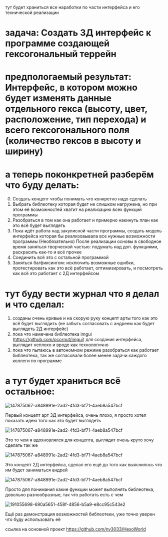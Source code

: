 тут будет храниться все наработки по части интерфейса и его технической реализации

# задача: Создать 3Д интерфейс к программе создающей гексогональный террейн

# предпологаемый результат: Интерфейс, в котором можно будет изменять данные отдельного гекса (высоту, цвет, расположение, тип перехода) и всего гексогонального поля (количество гексов в высоту и ширину)

# а теперь поконкретней разберём что буду делать:

0) Создать концепт чтобы понимать что конкретно надо сделать
1) Выбрать библеотеку которая будет не слишком нагружена, но при этом её возможностей хватит на реализацию всех функций программы
2) Разобраться в том как она работает и примерно накинуть план как это всё будет выглядеть
3) Пока идёт работа над закулисной части программы, создать модель интерфейса которая бы реализовывала все нужные возможности программы
        (Необязательно) После реализации основы в свободное время заняться творческой частью: подумать над доп. функциями, раскрасить как-то и всё прочее
4) Соединить всё это с остальной программой
5) Заняться багфиксингом: исключить возможные ошибки, протестировать как это всё работает, оптимизировать, и посмотреть как всё это работает с 2Д интерфейсом

# тут буду вести журнал что я делал и что сделал:

1) созданы очень кривые и на скорую руку концепт арты того как это всё будет выглядить (не забыть согласовать с андреем как будет выглядеть 2Д интерфейс)
2) пока что намечена библеотека imgui (https://github.com/ocornut/imgui) для создания интерфейса, выглядит неплохо и вроде как технологично
3) пока что пытаюсь в автономном режиме разобраться как работает библеотека, так же согласовали более менее задачи каждого коллеги по программе

# а тут будет храниться всё остальное:

![147875067-a848991e-2ad2-4fd3-bf71-4aeb8a547bcf](https://github.com/geysha1337/hooopeee/assets/114612160/682e5cd2-4c58-42b8-8abb-a247a41df4e3)

Первый концепт арт 3Д интерфейса, очень плохо, я просто хотел показать идею того как это будет выглядеть

![147875067-a848991e-2ad2-4fd3-bf71-4aeb8a547bcf](https://github.com/geysha1337/hooopeee/assets/114612160/a0396c8c-969c-432a-8ecd-82283b903569)

Это то чем я вдохновлялся для концепта, выглядит очень круто хочу сделать так же

![147875067-a848991e-2ad2-4fd3-bf71-4aeb8a547bcf](https://github.com/geysha1337/hooopeee/assets/114612160/9672abbf-fd24-4fd1-8732-7648f082a04c)

Это концепт 2Д интерфейса, сделал его ещё до того как выяснилось что им будет заниматься андрей

![147875067-a848991e-2ad2-4fd3-bf71-4aeb8a547bcf](https://github.com/geysha1337/hooopeee/assets/114612160/2d30a5f8-499e-4111-863b-6c48e7c6ea9c)

Просто для понимания какие функции может выполнять библеотека, довольно разнообразные, так что работать есть с чем

![191055698-690a5651-458f-4856-b5a9-e8cc95c543e2](https://github.com/geysha1337/hooopeee/assets/114612160/2fefe747-98d1-4318-be77-7f7662129f17)

Ещё раз демонстрация возможностей библеотеки, уже точно уверен что буду использовать её


ссылка на основной проект https://github.com/nv3033/HexoWorld
